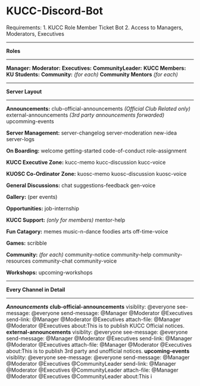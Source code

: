 # KUCC-Discord-Bot

Requirements:
    1. KUCC Role Member Ticket Bot
    2. Access to Managers, Moderators, Executives

_______________________________________________________________________
**Roles**
_______________________________________________________________________
**Manager:**
**Moderator:**
**Executives:**
**CommunityLeader:**
**KUCC Members:**
**KU Students:**
**Community:** *(for each)*
**Community Mentors** *(for each)*


_______________________________________________________________________
**Server Layout**
_______________________________________________________________________

**Announcements:**
    club-official-announcements *(Official Club Related only)*
    external-announcements *(3rd party announcements forwarded)*
    upcomming-events

**Server Management:**
    server-changelog
    server-moderation
    new-idea
    server-logs

**On Boarding:**
    welcome
    getting-started
    code-of-conduct
    role-assignment

**KUCC Executive Zone:**
    kucc-memo
    kucc-discussion
    kucc-voice

**KUOSC Co-Ordinator Zone:**
    kuosc-memo
    kuosc-discussion
    kuosc-voice

**General Discussions:**
    chat
    suggestions-feedback
    gen-voice  

**Gallery:**
    (per events)

**Opportunities:**
    job-internship

**KUCC Support:** *(only for members)*
    mentor-help

**Fun Catagory:**
    memes
    music-n-dance
    foodies
    arts
    off-time-voice

**Games:**
    scribble

**Community:** *(for each)*
    community-notice
    community-help
    community-resources
    community-chat
    community-voice

**Workshops:**
    upcoming-workshops


_____________________________________________________
**Every Channel in Detail**
_____________________________________________________

***Announcements***
    **club-official-announcements**
        visiblity: @everyone
        see-message: @everyone
        send-message: @Manager @Moderator @Executives
        send-link: @Manager @Moderator @Executives
        attach-file: @Manager @Moderator @Executives
        about:This is to publish KUCC Official notices.
    **external-announcements**
        visiblity: @everyone
        see-message: @everyone
        send-message: @Manager @Moderator @Executives
        send-link: @Manager @Moderator @Executives
        attach-file: @Manager @Moderator @Executives
        about:This is to publish 3rd party and unofficial notices.
    **upcoming-events**
        visiblity: @everyone
        see-message: @everyone
        send-message: @Manager @Moderator @Executives @CommunityLeader
        send-link: @Manager @Moderator @Executives @CommunityLeader
        attach-file: @Manager @Moderator @Executives @CommunityLeader
        about:This i
    




